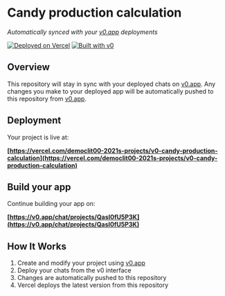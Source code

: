 # Candy production calculation

*Automatically synced with your [v0.app](https://v0.app) deployments*

[![Deployed on Vercel](https://img.shields.io/badge/Deployed%20on-Vercel-black?style=for-the-badge&logo=vercel)](https://vercel.com/democlit00-2021s-projects/v0-candy-production-calculation)
[![Built with v0](https://img.shields.io/badge/Built%20with-v0.app-black?style=for-the-badge)](https://v0.app/chat/projects/QasI0fU5P3K)

## Overview

This repository will stay in sync with your deployed chats on [v0.app](https://v0.app).
Any changes you make to your deployed app will be automatically pushed to this repository from [v0.app](https://v0.app).

## Deployment

Your project is live at:

**[https://vercel.com/democlit00-2021s-projects/v0-candy-production-calculation](https://vercel.com/democlit00-2021s-projects/v0-candy-production-calculation)**

## Build your app

Continue building your app on:

**[https://v0.app/chat/projects/QasI0fU5P3K](https://v0.app/chat/projects/QasI0fU5P3K)**

## How It Works

1. Create and modify your project using [v0.app](https://v0.app)
2. Deploy your chats from the v0 interface
3. Changes are automatically pushed to this repository
4. Vercel deploys the latest version from this repository
